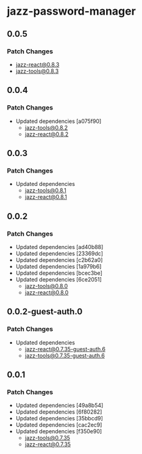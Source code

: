 # jazz-password-manager

## 0.0.5

### Patch Changes

-   jazz-react@0.8.3
-   jazz-tools@0.8.3

## 0.0.4

### Patch Changes

-   Updated dependencies [a075f90]
    -   jazz-tools@0.8.2
    -   jazz-react@0.8.2

## 0.0.3

### Patch Changes

-   Updated dependencies
    -   jazz-tools@0.8.1
    -   jazz-react@0.8.1

## 0.0.2

### Patch Changes

-   Updated dependencies [ad40b88]
-   Updated dependencies [23369dc]
-   Updated dependencies [c2b62a0]
-   Updated dependencies [1a979b6]
-   Updated dependencies [bcec3be]
-   Updated dependencies [6ce2051]
    -   jazz-tools@0.8.0
    -   jazz-react@0.8.0

## 0.0.2-guest-auth.0

### Patch Changes

-   Updated dependencies
    -   jazz-react@0.7.35-guest-auth.6
    -   jazz-tools@0.7.35-guest-auth.6

## 0.0.1

### Patch Changes

-   Updated dependencies [49a8b54]
-   Updated dependencies [6f80282]
-   Updated dependencies [35bbcd9]
-   Updated dependencies [cac2ec9]
-   Updated dependencies [f350e90]
    -   jazz-tools@0.7.35
    -   jazz-react@0.7.35
